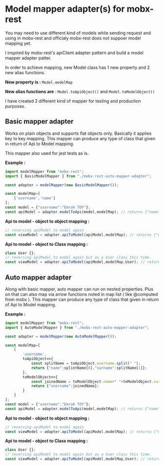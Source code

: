 # Model mapper adapter(s) for mobx-rest
You may need to use different kind of models while sending request and using in mobx-rest and officialy mobx-rest does not suppoer model mapping yet.

I inspired by mobx-rest's apiClient adapter pattern and build a model mapper adapter patter.

In order to achieve mapping, new Model class has 1 new property and 2 new alias functions.

**New property is :** `Model.modelMap`

**New alias functions are** : `Model.toApiObject()` and `Model.toModelObject()`

I have created 2 different kind of mapper for testing and production purposes.

## Basic mapper adapter 
Works on plain objects and supports flat objects only. Basically it applies key to key mapping.
This mapper can produce any type of class that given in return of Api to Model mapping.

This mapper also used for jest tests as is.

**Example :**
```js
import modelMapper from "mobx-rest";
import { BasicModelMapper } from "./mobx-rest-auto-mapper-adapter";

const adapter = modelMapper(new BasicModelMapper());

const modelMap=[
    ['username','name']
];
const model = {"username":"Emrah TOY"};
const apiModel = adapter.modelToApi(model,modelMap); // returns {"name":"Emrah TOY"}
```

**Api to model - object to object mapping :**
```js
// reversing apiModel to model again
const viewModel = adapter.apiToModel(apiModel,modelMap); // returns {"username":"Emrah TOY"}
```

**Api to model - object to Class mapping :**
```js
class User {};
// reversing apiModel to model again but as a User class this time.
const viewModel = adapter.apiToModel(apiModel,modelMap,User); // returns User class with username property
```

## Auto mapper adapter
Along with basic mapper, auto mapper can run on nested properties. Plus on that can also map via arrow functions noted in map list ( like @computed from mobx ).
This mapper can produce any type of class that given in return of Api to Model mapping.

**Example :**
```js
import modelMapper from "mobx-rest";
import { AutoModelMapper } from "./mobx-rest-auto-mapper-adapter";

const adapter = modelMapper(new AutoModelMapper());

const modelMap=[
    [
        'username',
        toApiObject=>{ 
            const splitName = toApiObject.username.split(" ");
            return {"name":splintName[0],"surname":splitName[1]};
        }, 
        toModelObject=>{
            const joinedName = toModelObject.name+" "+toModelObject.surname;
            return {"username":joinedName};
        }
    ]
];
const model = {"username":"Emrah TOY"};
const apiModel = adapter.modelToApi(model,modelMap); // returns {"name":"Emrah", "surname":"TOY"}
```

**Api to model - object to object mapping :**
```js
// reversing apiModel to model again
const viewModel = adapter.apiToModel(apiModel,modelMap); // returns {"username":"Emrah TOY"}
```

**Api to model - object to Class mapping :**
```js
class User {};
// reversing apiModel to model again but as a User class this time.
const viewModel = adapter.apiToModel(apiModel,modelMap,User); // returns User class with username property
```

